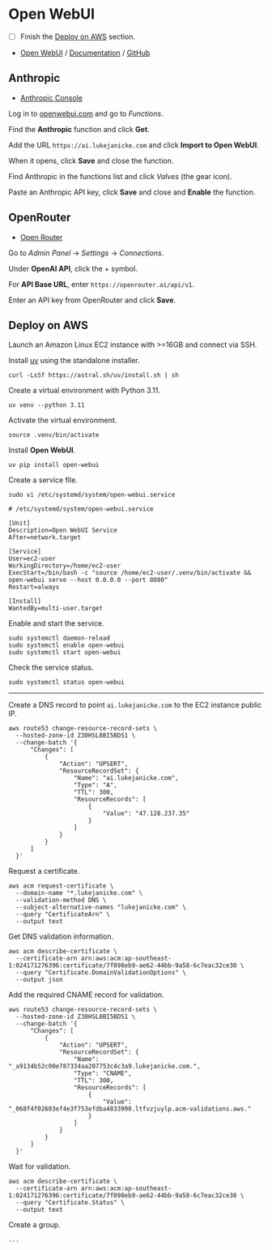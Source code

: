 # Open WebUI

- [ ] Finish the [Deploy on AWS](#Deploy%20on%20AWS) section.

- [Open WebUI](https://openwebui.com) / [Documentation](https://docs.openwebui.com) / [GitHub](https://github.com/open-webui/open-webui)

## Anthropic

- [Anthropic Console](https://console.anthropic.com/dashboard)

Log in to [openwebui.com](https://openwebui.com) and go to *Functions*.

Find the **Anthropic** function and click **Get**.

Add the URL `https://ai.lukejanicke.com` and click **Import to Open WebUI**.

When it opens, click **Save** and close the function.

Find Anthropic in the functions list and click *Valves* (the gear icon).

Paste an Anthropic API key, click **Save** and close and **Enable** the function.

## OpenRouter

-  [Open Router]()

Go to *Admin Panel* → *Settings* → *Connections*.

Under **OpenAI API**, click the + symbol.

For **API Base URL**, enter `https://openrouter.ai/api/v1`.

Enter an API key from OpenRouter and click **Save**.

## Deploy on AWS

Launch an Amazon Linux EC2 instance with >=16GB  and connect via SSH.

Install [uv](uv.md) using the standalone installer.

```shell
curl -LsSf https://astral.sh/uv/install.sh | sh
```

Create a virtual environment with Python 3.11.

```shell
uv venv --python 3.11
```

Activate the virtual environment.

```shell
source .venv/bin/activate
```

Install **Open WebUI**.

```shell
uv pip install open-webui
```

Create a service file.

```
sudo vi /etc/systemd/system/open-webui.service
```

```
# /etc/systemd/system/open-webui.service

[Unit]
Description=Open WebUI Service
After=network.target

[Service]
User=ec2-user
WorkingDirectory=/home/ec2-user
ExecStart=/bin/bash -c "source /home/ec2-user/.venv/bin/activate && open-webui serve --host 0.0.0.0 --port 8080"
Restart=always

[Install]
WantedBy=multi-user.target
```

Enable and start the service.

```shell
sudo systemctl daemon-reload
sudo systemctl enable open-webui
sudo systemctl start open-webui
```

Check the service status.

```
sudo systemctl status open-webui
```

---

Create a DNS record to point `ai.lukejanicke.com` to the EC2 instance public IP.

```shell
aws route53 change-resource-record-sets \
  --hosted-zone-id Z30HSL8BI5BDS1 \
  --change-batch '{
      "Changes": [
          {
              "Action": "UPSERT",
              "ResourceRecordSet": {
                  "Name": "ai.lukejanicke.com",
                  "Type": "A",
                  "TTL": 300,
                  "ResourceRecords": [
                      {
                          "Value": "47.128.237.35"
                      }
                  ]
              }
          }
      ]
  }'
```

Request a certificate.

```shell
aws acm request-certificate \
  --domain-name "*.lukejanicke.com" \
  --validation-method DNS \
  --subject-alternative-names "lukejanicke.com" \
  --query "CertificateArn" \
  --output text
```

Get DNS validation information.

```shell
aws acm describe-certificate \
  --certificate-arn arn:aws:acm:ap-southeast-1:024171276396:certificate/7f098eb9-ae62-44bb-9a58-6c7eac32ce30 \
  --query "Certificate.DomainValidationOptions" \
  --output json
```

Add the required CNAME record for validation.

```shell
aws route53 change-resource-record-sets \
  --hosted-zone-id Z30HSL8BI5BDS1 \
  --change-batch '{
      "Changes": [
          {
              "Action": "UPSERT",
              "ResourceRecordSet": {
                  "Name": "_a9134b52c00e787334aa207753c4c3a9.lukejanicke.com.",
                  "Type": "CNAME",
                  "TTL": 300,
                  "ResourceRecords": [
                      {
                          "Value": "_068f4f02603ef4e3f753efdba4833990.ltfvzjuylp.acm-validations.aws."
                      }
                  ]
              }
          }
      ]
  }'
```

Wait for validation.

```shell
aws acm describe-certificate \
  --certificate-arn arn:aws:acm:ap-southeast-1:024171276396:certificate/7f098eb9-ae62-44bb-9a58-6c7eac32ce30 \
  --query "Certificate.Status" \
  --output text
```

Create a group.

```shell
...
```